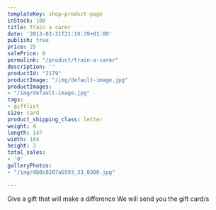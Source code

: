 ```yaml
---
templateKey: shop-product-page
inStock: 100
title: Train a carer
date: '2013-03-31T21:19:39+01:00'
publish: true
price: 25
salePrice: 0
permalink: "/product/train-a-carer"
description: ''
productId: "2179"
productImage: "/img/default-image.jpg"
productImages:
- "/img/default-image.jpg"
tags:
- giftlist
size: card
product_shipping_class: letter
weight: 4
length: 147
width: 104
height: 3
total_sales:
- '0'
galleryPhotos:
- "/img/4b0c0207a6593_33_0300.jpg"

---
```

Give a gift that will make a difference We will send you the gift card/s